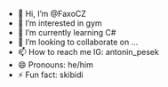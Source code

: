- 👋 Hi, I’m @FaxoCZ
- 👀 I’m interested in gym
- 🌱 I’m currently learning C#
- 💞️ I’m looking to collaborate on ...
- 📫 How to reach me IG: antonin_pesek
- 😄 Pronouns: he/him
- ⚡ Fun fact: skibidi

<!---
FaxoCZ/FaxoCZ is a ✨ special ✨ repository because its `README.md` (this file) appears on your GitHub profile.
You can click the Preview link to take a look at your changes.
--->
